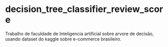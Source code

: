# decision_tree_classifier_review_score
Trabalho de faculdade de Inteligencia artificial sobre arvore de decisão, usando dataset do kaggle sobre e-commerce  brasileiro.
